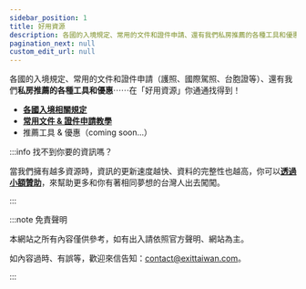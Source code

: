 ```yaml
---
sidebar_position: 1
title: 好用資源
description: 各國的入境規定、常用的文件和證件申請、還有我們私房推薦的各種工具和優惠⋯⋯在「好用資源」你通通找得到！
pagination_next: null
custom_edit_url: null
---
```


各國的入境規定、常用的文件和證件申請（護照、國際駕照、台胞證等）、還有我們**私房推薦的各種工具和優惠**⋯⋯在「好用資源」你通通找得到！

- [**各國入境相關規定**](/category/各國入境規定)
- [**常用文件 & 證件申請教學**](/category/常用文件證件申請教學)
- 推薦工具 & 優惠（coming soon...）

:::info 找不到你要的資訊嗎？

當我們擁有越多資源時，資訊的更新速度越快、資料的完整性也越高，你可以[**透過小額贊助**](https://ko-fi.com/exittaiwan)，來幫助更多和你有著相同夢想的台灣人出去闖闖。

:::

:::note 免責聲明

本網站之所有內容僅供參考，如有出入請依照官方聲明、網站為主。

如內容過時、有誤等，歡迎來信告知：contact@exittaiwan.com。

:::
